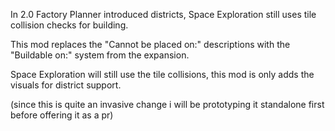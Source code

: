 In 2.0 Factory Planner introduced districts, Space Exploration still uses tile collision checks for building.

This mod replaces the "Cannot be placed on:" descriptions with the "Buildable on:" system from the expansion.

Space Exploration will still use the tile collisions, this mod is only adds the visuals for district support.

(since this is quite an invasive change i will be prototyping it standalone first before offering it as a pr)
